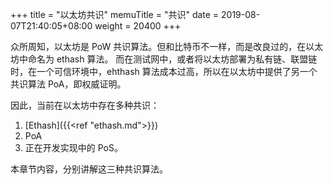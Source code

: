 +++
title = "以太坊共识"
memuTitle = "共识"
date = 2019-08-07T21:40:05+08:00
weight = 20400
+++

众所周知，以太坊是 PoW 共识算法。但和比特币不一样，而是改良过的，在以太坊中命名为 ethash 算法。
而在测试网中，或者将以太坊部署为私有链、联盟链时，在一个可信环境中，ehthash 算法成本过高，所以在以太坊中提供了另一个共识算法 PoA，即权威证明。

因此，当前在以太坊中存在多种共识：

1. [Ethash]({{<ref "ethash.md">}})
2. PoA
3. 正在开发实现中的 PoS。

本章节内容，分别讲解这三种共识算法。
